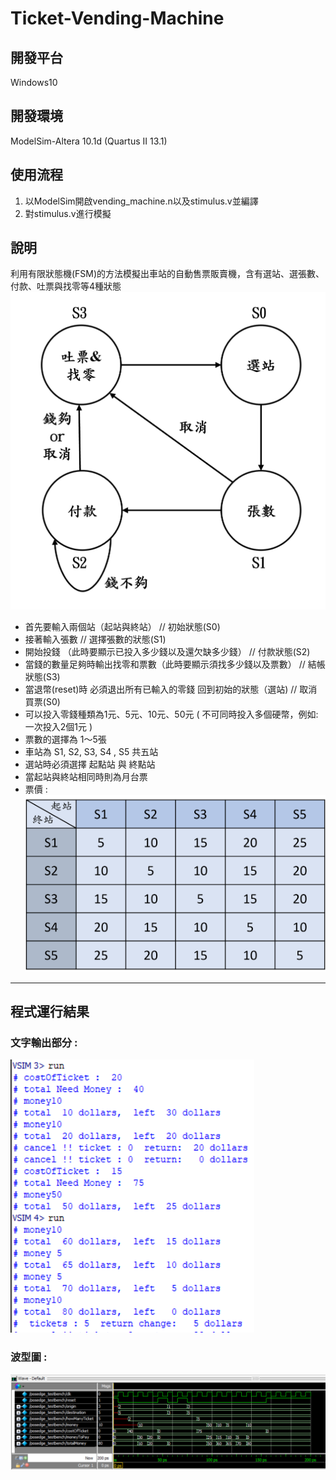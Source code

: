 # Ticket-Vending-Machine

## 開發平台
Windows10

## 開發環境
ModelSim-Altera 10.1d (Quartus II 13.1)

## 使用流程
1. 以ModelSim開啟vending_machine.n以及stimulus.v並編譯
2. 對stimulus.v進行模擬

## 說明
利用有限狀態機(FSM)的方法模擬出車站的自動售票販賣機，含有選站、選張數、付款、吐票與找零等4種狀態
![image](https://github.com/YunTing-Lee/Ticket-Vending-Machine/blob/main/Picture/status.png)
- 首先要輸入兩個站（起站與終站）                                     // 初始狀態(S0)
- 接著輸入張數                                                        // 選擇張數的狀態(S1)
- 開始投錢 （此時要顯示已投入多少錢以及還欠缺多少錢）               // 付款狀態(S2)
- 當錢的數量足夠時輸出找零和票數（此時要顯示須找多少錢以及票數）   // 結帳狀態(S3)
- 當退幣(reset)時  必須退出所有已輸入的零錢 回到初始的狀態（選站)   // 取消買票(S0)
- 可以投入零錢種類為1元、5元、10元、50元 ( 不可同時投入多個硬幣，例如: 一次投入2個1元 )
- 票數的選擇為 1～5張 
- 車站為 S1, S2, S3, S4 , S5 共五站
- 選站時必須選擇 起點站 與 終點站
- 當起站與終站相同時則為月台票
- 票價 : 
![image](https://github.com/YunTing-Lee/Ticket-Vending-Machine/blob/main/Picture/ticket%20price.png)
---
## 程式運行結果
### 文字輸出部分 : 
![image](https://github.com/YunTing-Lee/Ticket-Vending-Machine/blob/main/Picture/result.PNG)
### 波型圖 : 
![image](https://github.com/YunTing-Lee/Ticket-Vending-Machine/blob/main/Picture/waveform.PNG)